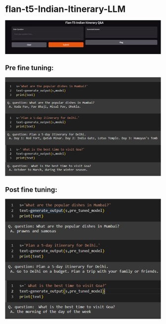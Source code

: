 # flan-t5-Indian-Itinerary-LLM

![Project Demo:](https://github.com/megashyam/LLMs/blob/main/flan_t5_base_travel_india/Imgs/demo.gif)

## Pre fine tuning:
![alt_text](https://github.com/megashyam/LLMs/blob/main/flan_t5_base_travel_india/Imgs/post_tuning.png)

## Post fine tuning:
![alt_text](https://github.com/megashyam/LLMs/blob/main/flan_t5_base_travel_india/Imgs/pre_tuning.png)

